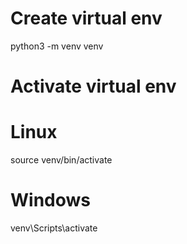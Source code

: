 # Create virtual env
python3 -m venv venv

# Activate virtual env

# Linux
source venv/bin/activate

# Windows
venv\Scripts\activate
